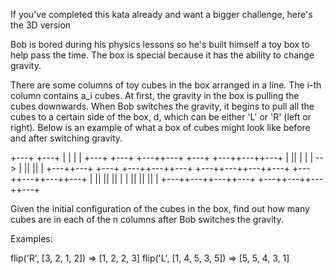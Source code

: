 If you've completed this kata already and want a bigger challenge, here's the 3D version

Bob is bored during his physics lessons so he's built himself a toy box to help pass the time. The box is special because it has the ability to change gravity.

There are some columns of toy cubes in the box arranged in a line. The i-th column contains a_i cubes. At first, the gravity in the box is pulling the cubes downwards. When Bob switches the gravity, it begins to pull all the cubes to a certain side of the box, d, which can be either 'L' or 'R' (left or right). Below is an example of what a box of cubes might look like before and after switching gravity.

+---+                                       +---+
|   |                                       |   |
+---+                                       +---+
+---++---+     +---+              +---++---++---+
|   ||   |     |   |   -->        |   ||   ||   |
+---++---+     +---+              +---++---++---+
+---++---++---++---+         +---++---++---++---+
|   ||   ||   ||   |         |   ||   ||   ||   |
+---++---++---++---+         +---++---++---++---+

Given the initial configuration of the cubes in the box, find out how many cubes are in each of the n columns after Bob switches the gravity.

Examples:

flip('R', [3, 2, 1, 2])     =>  [1, 2, 2, 3]
flip('L', [1, 4, 5, 3, 5])  =>  [5, 5, 4, 3, 1]
